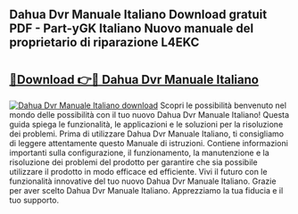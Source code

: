 ## Dahua Dvr Manuale Italiano Download gratuit PDF - Part-yGK Italiano Nuovo manuale del proprietario di riparazione L4EKC

# <h2><a href="http://dfdp2y.blite.top/?on=Dahua+Dvr+Manuale+Italiano">🔗Download 👉🔴 Dahua Dvr Manuale Italiano</a></h2>

[![Dahua Dvr Manuale Italiano download](https://i.imgur.com/lujVjoI.png)](http://dfdp2y.blite.top/?on=Dahua+Dvr+Manuale+Italiano)
Scopri le possibilità benvenuto nel mondo delle possibilità con il tuo nuovo Dahua Dvr Manuale Italiano! Questa guida spiega le funzionalità, le applicazioni e le soluzioni per la risoluzione dei problemi. Prima di utilizzare Dahua Dvr Manuale Italiano, ti consigliamo di leggere attentamente questo Manuale di istruzioni. Contiene informazioni importanti sulla configurazione, il funzionamento, la manutenzione e la risoluzione dei problemi del prodotto per garantire che sia possibile utilizzare il prodotto in modo efficace ed efficiente. Vivi il futuro con le funzionalità innovative del tuo nuovo Dahua Dvr Manuale Italiano. Grazie per aver scelto Dahua Dvr Manuale Italiano. Apprezziamo la tua fiducia e il tuo supporto.
